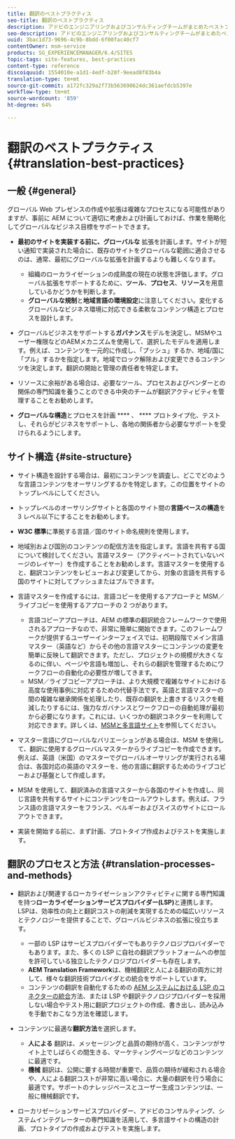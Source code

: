 ```yaml
---
title: 翻訳のベストプラクティス
seo-title: 翻訳のベストプラクティス
description: アドビのエンジニアリングおよびコンサルティングチームがまとめたベストプラクティスを確認し、翻訳プロジェクトの導入および運用に役立ててください。
seo-description: アドビのエンジニアリングおよびコンサルティングチームがまとめたベストプラクティスを確認し、翻訳プロジェクトの導入および運用に役立ててください。
uuid: 3bac1d73-9696-4c9b-8bdd-6f00fac40cf7
contentOwner: msm-service
products: SG_EXPERIENCEMANAGER/6.4/SITES
topic-tags: site-features, best-practices
content-type: reference
discoiquuid: 1554010e-a1d1-4edf-b28f-9eead8f83b4a
translation-type: tm+mt
source-git-commit: a172fc329a2f73b563690624dc361aefdcb5397e
workflow-type: tm+mt
source-wordcount: '859'
ht-degree: 64%

---
```



# 翻訳のベストプラクティス{#translation-best-practices}

## 一般 {#general}

グローバル Web プレゼンスの作成や拡張は複雑なプロセスになる可能性がありますが、事前に AEM について適切に考慮および計画しておけば、作業を簡略化してグローバルなビジネス目標をサポートできます。

* **最初のサイトを実装する前に、グローバルな** 拡張を計画します。サイトが短い通知で実装された場合に、既存のサイトをグローバルな範囲に適合させるのは、通常、最初にグローバルな拡張を計画するよりも難しくなります。

   * 組織のローカライゼーションの成熟度の現在の状態を評価します。グローバル拡張をサポートするために、**ツール**、**プロセス**、**リソース**&#x200B;を用意しているかどうかを判断します。
   * **グローバルな規制**&#x200B;と&#x200B;**地域言語の環境設定**&#x200B;に注意してください。変化するグローバルなビジネス環境に対応できる柔軟なコンテンツ構造とプロセスを設計します。

* グローバルビジネスをサポートする&#x200B;**ガバナンス**&#x200B;モデルを決定し、MSMやユーザー権限などのAEMメカニズムを使用して、選択したモデルを適用します。例えば、コンテンツを一元的に作成し、「プッシュ」するか、地域/国に「プル」するかを指定します。地域でロック解除および変更できるコンテンツを決定します。翻訳の開始と管理の責任者を特定します。
* リソースに余裕がある場合は、必要なツール、プロセスおよびベンダーとの関係の専門知識を養うことのできる中央のチームが翻訳アクティビティを管理することをお勧めします。
* **グローバルな構造**&#x200B;とプロセスを計画 **** 、 **** プロトタイプ化、テストし、それらがビジネスをサポートし、各地の関係者から必要なサポートを受けられるようにします。

## サイト構造 {#site-structure}

* サイト構造を設計する場合は、最初にコンテンツを調査し、どこでどのような言語コンテンツをオーサリングするかを特定します。この位置をサイトのトップレベルにしてください。
* トップレベルのオーサリングサイトと各国のサイト間の&#x200B;**言語ベースの構造**&#x200B;を 3 レベル以下にすることをお勧めします。
* **W3C 標準**&#x200B;に準拠する言語／国のサイト命名規則を使用します。
* 地域別および国別のコンテンツの配信方法を指定します。言語を共有する国について検討してください。言語マスター（アクティベートされていないページのレイヤー）を作成することをお勧めします。言語マスターを使用すると、翻訳コンテンツをレビューおよび変更してから、対象の言語を共有する国のサイトに対してプッシュまたはプルできます。
* 言語マスターを作成するには、言語コピーを使用するアプローチと MSM／ライブコピーを使用するアプローチの 2 つがあります。

   * 言語コピーアプローチは、AEM の標準の翻訳統合フレームワークで使用されるアプローチなので、非常に簡単に開始できます。このフレームワークが提供するユーザーインターフェイスでは、初期段階でメイン言語マスター（英語など）からその他の言語マスターにコンテンツの変更を簡単に反映して翻訳できます。ただし、プロジェクトの規模が大きくなるのに伴い、ページや言語も増加し、それらの翻訳を管理するためにワークフローの自動化の必要性が増してきます。
   * MSM／ライブコピーアプローチは、より大規模で複雑なサイトにおける高度な使用事例に対応するための代替手法です。英語と言語マスターの間の複雑な継承関係を処理したり、既存の翻訳を上書きするリスクを軽減したりするには、強力なガバナンスとワークフローの自動処理が最初から必要になります。これには、いくつかの翻訳コネクターを利用して対応できます。詳しくは、[MSMと多言語サイト](/help/sites-administering/msm-best-practices.md#msm-and-multilingual-websites)を参照してください。

* マスター言語にグローバルなバリエーションがある場合は、MSM を使用して、翻訳に使用するグローバルマスターからライブコピーを作成できます。例えば、英語（米国）のマスターでグローバルオーサリングが実行される場合は、各国対応の英語のマスターを、他の言語に翻訳するためのライブコピーおよび基盤として作成します。
* MSM を使用して、翻訳済みの言語マスターから各国のサイトを作成し、同じ言語を共有するサイトにコンテンツをロールアウトします。例えば、フランス語の言語マスターをフランス、ベルギーおよびスイスのサイトにロールアウトできます。
* 実装を開始する前に、まず計画、プロトタイプ作成およびテストを実施します。

## 翻訳のプロセスと方法  {#translation-processes-and-methods}

* 翻訳および関連するローカライゼーションアクティビティに関する専門知識を持つ&#x200B;**ローカライゼーションサービスプロバイダー(LSP)**&#x200B;と連携します。LSPは、効率性の向上と翻訳コストの削減を実現するための幅広いリソースとテクノロジーを提供することで、グローバルビジネスの拡張に役立ちます。

   * 一部の LSP はサービスプロバイダーでもありテクノロジプロバイダーでもあります。また、多くの LSP に自社の翻訳プラットフォームへの参加を許可している独立したテクノロジプロバイダーも存在します。
   * **AEM Translation Framework**&#x200B;は、機械翻訳と人による翻訳の両方に対して、様々な翻訳技術プロバイダとの統合をサポートしています。
   * コンテンツの翻訳を自動化するための [AEM システムにおける LSP のコネクターの統合](/help/sites-administering/translation.md)方法、または LSP や翻訳テクノロジプロバイダーを採用しない場合やテスト用に翻訳プロジェクトの作成、書き出し、読み込みを手動でおこなう方法を確認します。

* コンテンツに最適な&#x200B;**翻訳方法**&#x200B;を選択します。

   * **人による** 翻訳は、メッセージングと品質の期待が高く、コンテンツがサイト上でしばらくの間生きる、マーケティングページなどのコンテンツに最適です。
   * **機械** 翻訳は、公開に要する時間が重要で、品質の期待が緩和される場合や、人による翻訳コストが非常に高い場合に、大量の翻訳を行う場合に最適です。サポートのナレッジベースとユーザー生成コンテンツは、一般に機械翻訳です。

* ローカリゼーションサービスプロバイダー、アドビのコンサルティング、システムインテグレーターの専門知識を活用して、多言語サイトの構造の計画、プロトタイプの作成およびテストを実施します。

